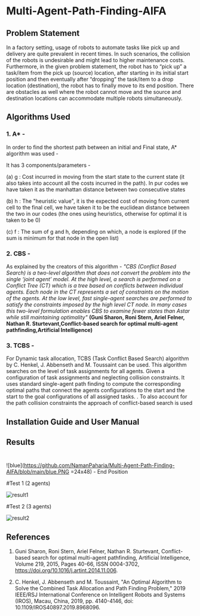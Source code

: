 # Multi-Agent-Path-Finding-AIFA
## Problem Statement


In a factory setting, usage of robots to automate tasks like pick up and delivery are quite prevalent in recent times. In such scenarios, the collision of the robots is undesirable and might lead to higher maintenance costs. Furthermore, in the given problem statement, the robot has to “pick up” a task/item from the pick up (source) location, after starting in its initial start position and then eventually after “dropping” the task/item to a drop location (destination), the robot has to finally move to its end position. There are obstacles as well where the robot cannot move and the source and destination locations can accommodate multiple robots simultaneously.


## Algorithms Used
### 1. A* - 

In order to find the shortest path between an initial and Final state, A* algorithm was used - 

It has 3 components/parameters - 

(a) g : Cost incurred in moving from the start state to the current state (it also takes into account all the costs incurred in the path). In pur codes we have taken it as the manhattan distance between two consecutive states

(b) h : The "heuristic value", it is the expected cost of moving from current cell to the final cell, we have taken it to be the euclidean distance between the two in our codes (the ones using heuristics, otherwise for optimal it is taken to be 0)

(c) f : The sum of g and h, depending on which, a node is explored (if the sum is minimum for that node in the open list)

### 2. CBS - 

As explained by the creators of this algorithm - *"CBS (Conflict Based Search) is a two-level algorithm that does not convert the problem into the single ‘joint agent’ model. At the high level, a search is performed on a Conflict Tree (CT) which is a tree based on conflicts between individual agents. Each node in the CT represents a set of constraints on the motion of the agents. At the low level, fast single-agent searches are performed to satisfy the constraints imposed by the high level CT node. In many cases this two-level formulation enables CBS to examine fewer states than Astar while still maintaining optimality"* **(Guni Sharon, Roni Stern, Ariel Felner, Nathan R. Sturtevant,Conflict-based search for optimal multi-agent pathfinding,Artificial Intelligence)**


### 3. TCBS -

For Dynamic task allocation, TCBS (Task Conflict Based Search) algorithm by C. Henkel, J. Abbenseth and M. Toussaint can be used. This algorithm  searches on the    level of task assignments for all agents. Given a configuration of task assignments and neglecting collision constraints. It uses standard single-agent path finding to compute the corresponding optimal paths that connect the agents configurations to the start and the start to the goal configurations
of all assigned tasks. . To also account for the path collision constraints the approach of conflict-based search is used

## Installation Guide and User Manual

## Results

<img src="(https://user-images.githubusercontent.com/45457551/112757418-5af35780-9007-11eb-9b4d-62d0cae360b9.png" width="10" height="10" />



![blue](https://github.com/NamanPaharia/Multi-Agent-Path-Finding-AIFA/blob/main/blue.PNG =24x48)  - End Position


#Test 1 (2 agents)

![result1](https://user-images.githubusercontent.com/45457551/112756617-aad01f80-9003-11eb-808b-2aa26d9c786b.gif)


#Test 2 (3 agents)

![result2](https://user-images.githubusercontent.com/45457551/112756689-08fd0280-9004-11eb-81ba-fb7e0712cd85.gif)



## References

1. Guni Sharon, Roni Stern, Ariel Felner, Nathan R. Sturtevant, Conflict-based search for optimal multi-agent pathfinding, Artificial Intelligence, Volume 219,
2015, Pages 40-66, ISSN 0004-3702, https://doi.org/10.1016/j.artint.2014.11.006.

2. C. Henkel, J. Abbenseth and M. Toussaint, "An Optimal Algorithm to Solve the Combined Task Allocation and Path Finding Problem," 2019 IEEE/RSJ International Conference on Intelligent Robots and Systems (IROS), Macau, China, 2019, pp. 4140-4146, doi: 10.1109/IROS40897.2019.8968096.
